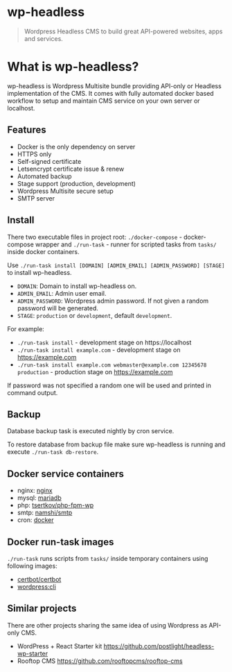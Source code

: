 # wp-headless

> Wordpress Headless CMS to build great API-powered websites, apps and services.

# What is wp-headless?

wp-headless is Wordpress Multisite bundle providing API-only or Headless implementation of the CMS. It comes with fully automated docker based workflow to setup and maintain CMS service on your own server or localhost.

## Features

- Docker is the only dependency on server
- HTTPS only
- Self-signed certificate
- Letsencrypt certificate issue & renew
- Automated backup
- Stage support (production, development)
- Wordpress Multisite secure setup
- SMTP server

## Install

There two executable files in project root: `./docker-compose` - docker-compose wrapper and `./run-task` - runner for scripted tasks from `tasks/` inside docker containers.

Use `./run-task install [DOMAIN] [ADMIN_EMAIL] [ADMIN_PASSWORD] [STAGE]` to install wp-headless.

- `DOMAIN`: Domain to install wp-headless on.
- `ADMIN_EMAIL`: Admin user email.
- `ADMIN_PASSWORD`: Wordpress admin password. If not given a random password will be generated.
- `STAGE`: `production` or `development`, default `development`.

For example:

- `./run-task install` - development stage on https://localhost
- `./run-task install example.com` - development stage on https://example.com
- `./run-task install example.com webmaster@example.com 12345678 production` - production stage on https://example.com

If password was not specified a random one will be used and printed in command output.

## Backup

Database backup task is executed nightly by cron service.

To restore database from backup file make sure wp-headless is running and execute `./run-task db-restore`.

## Docker service containers

- nginx: [nginx](https://hub.docker.com/_/nginx/)
- mysql: [mariadb](https://hub.docker.com/_/mariadb/)
- php: [tsertkov/php-fpm-wp](https://hub.docker.com/r/tsertkov/php-fpm-wp/)
- smtp: [namshi/smtp](https://hub.docker.com/r/namshi/smtp/)
- cron: [docker](https://hub.docker.com/_/docker/)

## Docker run-task images

`./run-task` runs scripts from `tasks/` inside temporary containers using following images:

- [certbot/certbot](https://hub.docker.com/r/certbot/certbot/)
- [wordpress:cli](https://hub.docker.com/_/wordpress/)

## Similar projects

There are other projects sharing the same idea of using Wordpress as API-only CMS.

- WordPress + React Starter kit https://github.com/postlight/headless-wp-starter
- Rooftop CMS https://github.com/rooftopcms/rooftop-cms
